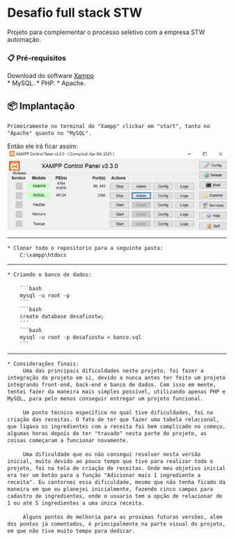 # Desafio full stack STW

Projeto para complementar o processo seletivo com a empresa STW automação.

### 📋 Pré-requisitos

Download do software [Xampp](https://www.apachefriends.org/pt_br/index.html) <br>
    * MySQL.
    * PHP.
    * Apache.

## 📦 Implantação

    Primeiramente no terminal do "Xampp" clickar em "start", tanto no "Apache" quanto no "MySQL".
Então ele irá ficar assim:
![](Imagens/xampp.png)

-----

    * Clonar todo o repositorio para a seguinte pasta:
        C:\xampp\htdocs

-----

    * Criando o banco de dados:

        ```bash
        mysql -u root -p
        ```
        ```bash
        create database desafiostw;
        ```
        ```bash
        mysql -u root -p desafiostw < banco.sql
        ```
----

    * Considerações finais:
         Uma das principais dificuldades neste projeto, foi fazer a integração do projeto em si, devido a nunca antes ter feito um projeto integrando front-end, back-end e banco de dados. Com isso em mente, tentei fazer da maneira mais simples possível, utilizando apenas PHP e MySQL, para pelo menos conseguir entregar um projeto funcional.

         Um ponto técnico específico no qual tive dificuldades, foi na criação das receitas. O fato de ter que fazer uma tabela relacional, que ligava os ingredientes com a receita foi bem complicado no começo, algumas horas depois de ter "travado" nesta parte do projeto, as coisas começaram a funcionar novamente.

         Uma dificuldade que eu não consegui resolver nesta versão inicial, muito devido ao pouco tempo que tive para realizar todo o projeto, foi na tela de criação de receitas. Onde meu objetivo inicial era ter um botão para a função "Adicionar mais 1 ingrediente a receita". Eu contornei essa dificuldade, mesmo que não tenha ficado da maneira em que eu planejei inicialmente, fazendo cinco campos para cadastro de ingredientes, onde o usuario tem a opção de relacionar de 1 ou até 5 ingredientes a uma única receita.

         Alguns pontos de melhoria para as proximas futuras versões, além dos pontos já comentados, é principalmente na parte visual do projeto, em que não tive muito tempo para dedicar.
